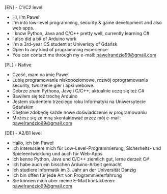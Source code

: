 [EN] - C1/C2 level
- Hi, I’m Paweł
- I'm into low-level programming, security & game development and also web apps.
- I know Python, Java and C/C++ pretty well, currently learning C#
- I also did a bit of Arduino work
- I'm a 3rd-year CS student at Univeristy of Gdańsk
- Open to any kind of programming experience
- You can contact me through my e-mail: pawelrandzio99@gmail.com

[PL] - Native
- Cześć, mam na imię Paweł
- Lubię programowanie niskopoziomowe, rozwój oprogramowania security, tworzenie gier i apki webowe.
- Dobrze znam Pythona, Javę i C/C++, aktualnie uczę się też C#
- Bawiłem się też trochę Arduino
- Jestem studentem trzeciego roku Informatyki na Uniwersytecie Gdańskim
- Chętnie zdobędę każde nowe doświadczenie w programowaniu
- Możesz się ze mną skontaktować przez mój e-mail: pawelrandzio99@gmail.com

[DE] - A2/B1 level
- Hallo, ich bin Paweł
- Ich interessiere mich für Low-Level-Programmierung, Sicherheits- und Spieleentwicklung und auch für Web-Apps
- Ich kenne Python, Java und C/C++ ziemlich gut, lerne derzeit C#
- Ich habe auch ein bisschen Arduino-Arbeit gemacht
- Ich studiere Informatik im 3. Jahr an der Universität Danzig
- Ich bin offen für jede Art von Programmiererfahrung
- Sie können mich über meine E-Mail kontaktieren: pawelrandzio99@gmail.com

<!---
prandzio99/prandzio99 is a ✨ special ✨ repository because its `README.md` (this file) appears on your GitHub profile.
You can click the Preview link to take a look at your changes.
--->
